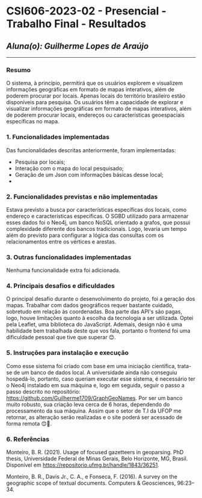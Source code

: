 # **CSI606-2023-02 - Presencial - Trabalho Final - Resultados**

## *Aluna(o): Guilherme Lopes de Araújo*

--------------

<!-- Este documento tem como objetivo apresentar o projeto desenvolvido, considerando o que foi definido na proposta e o produto final. -->

### Resumo

O sistema, à princípio, permitirá que os usuários explorem e visualizem informações geográficas em formato de mapas interativos, além de poderem procurar por locais. Apenas locais do território brasileiro estão disponíveis para pesquisa. Os usuários têm a capacidade de explorar e visualizar informações geográficas em formato de mapas interativos, além de poderem procurar locais, endereços ou características geoespaciais específicas no mapa.

### 1. Funcionalidades implementadas
Das funcionalidades descritas anteriormente, foram implementadas:
- Pesquisa por locais;
- Interação com o mapa do local pesquisado;
- Geração de um Json com informações básicas desse local;
- 
  
### 2. Funcionalidades previstas e não implementadas
Estava previsto a busca por características específicas dos locais, como endereço e características específicas. O SGBD utilizado para armazenar esses dados foi o Neo4j, um banco NoSQL orientado a grafos, que possui complexidade diferente dos bancos tradicionais. Logo, levaria um tempo além do previsto para configurar a lógica das consultas com os relacionamentos entre os vértices e arestas.

### 3. Outras funcionalidades implementadas
Nenhuma funcionalidade extra foi adicionada.

### 4. Principais desafios e dificuldades
O principal desafio durante o desenvolvimento do projeto, foi a geração dos mapas. Trabalhar com dados geográficos requer bastante cuidado, sobretudo em relação às coordenadas. Boa parte das API's são pagas, logo, houve limitações quanto à escolha da tecnologia a ser utilizada. Optei pela Leaflet, uma biblioteca do JavaScript. Ademais, design não é uma habilidade bem trabalhada deste que vos fala, portanto o frontend foi uma dificuldade pessoal que tive que superar 😊.

### 5. Instruções para instalação e execução
Como esse sistema foi criado com base em uma iniciação científica, trata-se de um banco de dados local. A universidade ainda não conseguiu hospedá-lo, portanto, caso queriam executar esse sistema, é necessário ter o Neo4j instalado em sua máquina e, logo em seguida, seguir o passo a passo descrito no repositório: https://github.com/Guilherme1709/GraphGeoNames.
Por ser um banco muito robusto, sua criação leva cerca de 6 horas, dependendo do processamento da sua máquina. Assim que o setor de T.I da UFOP me retornar, as alteração serão realizadas e o site poderá ser acessado de forma remota 😊🤙.


### 6. Referências
Monteiro, B. R. (2021). Usage of focused gazetteers in geoparsing. PhD thesis, Universidade Federal de Minas Gerais, Belo Horizonte, MG, Brasil. Disponível em https://repositorio.ufmg.br/handle/1843/36251.

Monteiro, B. R., Davis Jr., C. A., e Fonseca, F. (2016). A survey on the geographic scope of textual documents. Computers & Geosciences, 96:23–34.
